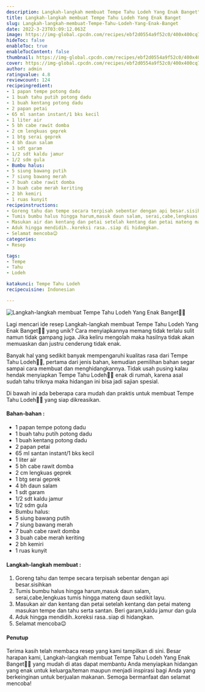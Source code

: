 ```yaml
---
description: Langkah-langkah membuat Tempe Tahu Lodeh Yang Enak Banget"
title: Langkah-langkah membuat Tempe Tahu Lodeh Yang Enak Banget
slug: Langkah-langkah-membuat-Tempe-Tahu-Lodeh-Yang-Enak-Banget
date: 2022-3-23T03:09:12.063Z
image: https://img-global.cpcdn.com/recipes/ebf2d0554a9f52c0/400x400cq70/photo.jpg
hideToc: false
enableToc: true
enableTocContent: false
thumbnail: https://img-global.cpcdn.com/recipes/ebf2d0554a9f52c0/400x400cq70/photo.jpg
cover: https://img-global.cpcdn.com/recipes/ebf2d0554a9f52c0/400x400cq70/photo.jpg
author: admin
ratingvalue: 4.8
reviewcount: 124
recipeingredient:
- 1 papan tempe potong dadu
- 1 buah tahu putih potong dadu
- 1 buah kentang potong dadu
- 2 papan petai
- 65 ml santan instant/1 bks kecil
- 1 liter air
- 5 bh cabe rawit domba
- 2 cm lengkuas geprek
- 1 btg serai geprek
- 4 bh daun salam
- 1 sdt garam
- 1/2 sdt kaldu jamur
- 1/2 sdm gula
- Bumbu halus:
- 5 siung bawang putih
- 7 siung bawang merah
- 7 buah cabe rawit domba
- 3 buah cabe merah keriting
- 2 bh kemiri
- 1 ruas kunyit
recipeinstructions:
- Goreng tahu dan tempe secara terpisah sebentar dengan api besar.sisihkan
- Tumis bumbu halus hingga harum,masuk daun salam, serai,cabe,lengkuas tumis hingga mateng daun sedikit layu.
- Masukan air dan kentang dan petai setelah kentang dan petai mateng masukan tempe dan tahu serta santan. Beri garam,kaldu jamur dan gula
- Aduk hingga mendidih..koreksi rasa..siap di hidangkan.
- Selamat mencoba😉
categories:
- Resep

tags:
- Tempe
- Tahu
- Lodeh

katakunci: Tempe Tahu Lodeh
recipecuisine: Indonesian

---
```


![Langkah-langkah membuat Tempe Tahu Lodeh Yang Enak Banget👩‍🍳](https://img-global.cpcdn.com/recipes/ebf2d0554a9f52c0/400x400cq70/photo.jpg)

Lagi mencari ide resep Langkah-langkah membuat Tempe Tahu Lodeh Yang Enak Banget👩‍🍳 yang unik? Cara menyiapkannya memang tidak terlalu sulit namun tidak gampang juga. Jika keliru mengolah maka hasilnya tidak akan memuaskan dan justru cenderung tidak enak.

Banyak hal yang sedikit banyak mempengaruhi kualitas rasa dari Tempe Tahu Lodeh👩‍🍳, pertama dari jenis bahan, kemudian pemilihan bahan segar sampai cara membuat dan menghidangkannya. Tidak usah pusing kalau hendak menyiapkan Tempe Tahu Lodeh👩‍🍳 enak di rumah, karena asal sudah tahu triknya maka hidangan ini bisa jadi sajian spesial.

Di bawah ini ada beberapa cara mudah dan praktis untuk membuat Tempe Tahu Lodeh👩‍🍳 yang siap dikreasikan.

<!--inarticleads1-->

#### Bahan-bahan :

- 1 papan tempe potong dadu
- 1 buah tahu putih potong dadu
- 1 buah kentang potong dadu
- 2 papan petai
- 65 ml santan instant/1 bks kecil
- 1 liter air
- 5 bh cabe rawit domba
- 2 cm lengkuas geprek
- 1 btg serai geprek
- 4 bh daun salam
- 1 sdt garam
- 1/2 sdt kaldu jamur
- 1/2 sdm gula
- Bumbu halus:
- 5 siung bawang putih
- 7 siung bawang merah
- 7 buah cabe rawit domba
- 3 buah cabe merah keriting
- 2 bh kemiri
- 1 ruas kunyit

<!--inarticleads2-->

#### Langkah-langkah membuat :

1. Goreng tahu dan tempe secara terpisah sebentar dengan api besar.sisihkan
1. Tumis bumbu halus hingga harum,masuk daun salam, serai,cabe,lengkuas tumis hingga mateng daun sedikit layu.
1. Masukan air dan kentang dan petai setelah kentang dan petai mateng masukan tempe dan tahu serta santan. Beri garam,kaldu jamur dan gula
1. Aduk hingga mendidih..koreksi rasa..siap di hidangkan.
1. Selamat mencoba😉

#### Penutup

Terima kasih telah membaca resep yang kami tampilkan di sini. Besar harapan kami, Langkah-langkah membuat Tempe Tahu Lodeh Yang Enak Banget👩‍🍳 yang mudah di atas dapat membantu Anda menyiapkan hidangan yang enak untuk keluarga/teman maupun menjadi inspirasi bagi Anda yang berkeinginan untuk berjualan makanan. Semoga bermanfaat dan selamat mencoba!